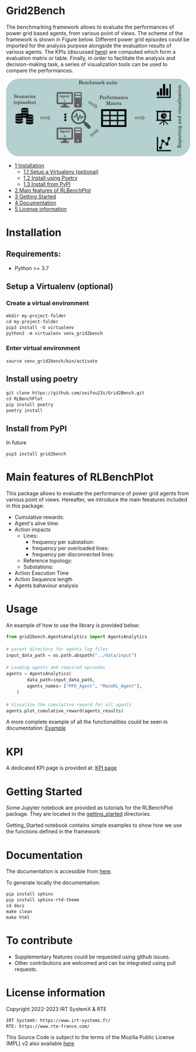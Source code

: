 # Grid2Bench
The benchmarking framework allows to evaluate the performances of power grid based agents, from various point of views. The scheme of the framework is shown in Figure below. Different power grid episodes could be imported for the analysis purpose alongside the evaluation results of various agents. The KPIs (discussed [here](#main-features-of-rlbenchplot)) are computed which form a evaluation matrix or table. Finally, in order to facilitate the analysis and decision-making task, a series of visualization tools can be used to compare the performances.

![Scheme](./docs/source/imgs/Benchmarking_Scheme.jpg)

*   [1 Installation](#installation)
    *   [1.1 Setup a Virtualenv (optional)](#setup-a-virtualenv-optional)
    *   [1.2 Install using Poetry](#install-using-poetry)
    *   [1.3 Install from PyPI](#install-from-pypi)
*   [2 Main features of RLBenchPlot](#main-features-of-rlbenchplot)
*   [3 Getting Started](#getting-started)
*   [4 Documentation](#documentation)
*   [5 License information](#license-information)

# Installation
## Requirements:
*   Python >= 3.7

## Setup a Virtualenv (optional)
### Create a virtual environment 
```commandline
mkdir my-project-folder
cd my-project-folder
pip3 install -U virtualenv
python3 -m virtualenv venv_grid2bench
```
### Enter virtual environment
```commandline
source venv_grid2bench/bin/activate
```

## Install using poetry
```commandline
git clone https://github.com/seifou23i/Grid2Bench.git
cd RLBenchPlot
pip install poetry
poetry install
```

## Install from PyPI
In future 
```commandline
pip3 install grid2bench
```

# Main features of RLBenchPlot
This package allows to evaluate the performance of power grid agents from various point of views. 
Hereafter, we introduce the main feeatures included in this package:

- Cumulative rewards: 
- Agent's alive time:
- Action impacts
   - Lines:  
      - frequency per substation:
      - frequency per overloaded lines:
      - frequency per disconnected lines:
   - Reference topology:
   - Substations:    
- Action Execution Time
- Action Sequence length
- Agents bahaviour analysis

# Usage
An example of how to use the library is provided below:

```python
from grid2bench.AgentsAnalytics import AgentsAnalytics

# parent directory for agents log files
input_data_path = os.path.abspath("../data/input")

# Loading agents and required episodes
agents = AgentsAnalytics(
        data_path=input_data_path,
        agents_names= ["PPO_Agent", "MazeRL_Agent"],
    )

# Visualize the cumulative reward for all agents
agents.plot_cumulative_reward(agents_results)
```

A more complete example of all the functionalities could be seen in documentation: [Example](docs/source/examples.rst)

# KPI
A dedicated KPI page is provided at: [KPI page](docs/source/kpi.rst)

# Getting Started
Some Jupyter notebook are provided as tutorials for the RLBenchPlot package. They are located in the 
[getting_started](getting_started) directories. 

Getting_Started notebook contains simple examples to show how we use the functions defined in the framework:

<!--   * Loading agent results- fot this part there are 2 options:
      * First option: you can load agent's resulsts separately [using EpisodeData class]
      * Second Option: you can load all the agents' results at onece [using AgentsAnalytics class]
   * Action Frequency
   * Impact of actions on objects 
   * Action Execution Time
   * Action Sequence length
   * Agents bahaviour analysis -->


   

# Documentation
The documentation is accessible from [here](https://grid2bench.readthedocs.io/en/latest/index.html).

To generate locally the documentation:
```commandline
pip install sphinx
pip install sphinx-rtd-theme
cd docs
make clean
make html
```

# To contribute
* Supplementary features could be requested using github issues. 
* Other contributions are welcomed and can be integrated using pull requests.

# License information
Copyright 2022-2023 IRT SystemX & RTE

    IRT SystemX: https://www.irt-systemx.fr/
    RTE: https://www.rte-france.com/

This Source Code is subject to the terms of the Mozilla Public License (MPL) v2 also available 
[here](https://www.mozilla.org/en-US/MPL/2.0/)
